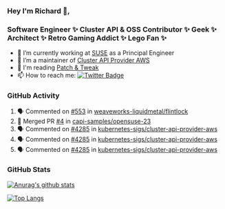 ### Hey I'm Richard 👋, 

<h3 align="left">Software Engineer ✨ Cluster API & OSS Contributor ✨ Geek ✨ Architect ✨ Retro Gaming Addict ✨ Lego Fan ✨</h3>

- 🔭 I’m currently working at [SUSE](https://www.suse.com/) as a Principal Engineer
- 👯 I’m a maintainer of [Cluster API Provider AWS](https://github.com/kubernetes-sigs/cluster-api-provider-aws)
- 💬 I'm reading [Patch & Tweak](https://bjooks.com/products/patch-tweak-exploring-modular-synthesis)
- 📫 How to reach me: [![Twitter Badge](https://img.shields.io/badge/-@fruit_case-00acee?style=flat&logo=Twitter&logoColor=white)](https://twitter.com/intent/follow?screen_name=fruit_case "Follow on Twitter")

### GitHub Activity 

<!--START_SECTION:activity-->
1. 🗣 Commented on [#553](https://github.com/weaveworks-liquidmetal/flintlock/issues/553) in [weaveworks-liquidmetal/flintlock](https://github.com/weaveworks-liquidmetal/flintlock)
2. 🎉 Merged PR [#4](https://github.com/capi-samples/opensuse-23/pull/4) in [capi-samples/opensuse-23](https://github.com/capi-samples/opensuse-23)
3. 🗣 Commented on [#4285](https://github.com/kubernetes-sigs/cluster-api-provider-aws/issues/4285) in [kubernetes-sigs/cluster-api-provider-aws](https://github.com/kubernetes-sigs/cluster-api-provider-aws)
4. 🗣 Commented on [#4285](https://github.com/kubernetes-sigs/cluster-api-provider-aws/issues/4285) in [kubernetes-sigs/cluster-api-provider-aws](https://github.com/kubernetes-sigs/cluster-api-provider-aws)
5. 🗣 Commented on [#4285](https://github.com/kubernetes-sigs/cluster-api-provider-aws/issues/4285) in [kubernetes-sigs/cluster-api-provider-aws](https://github.com/kubernetes-sigs/cluster-api-provider-aws)
<!--END_SECTION:activity-->

### GitHub Stats

[![Anurag's github stats](https://github-readme-stats.vercel.app/api?username=richardcase&count_private=true&show_icons=true)](https://github.com/anuraghazra/github-readme-stats)

[![Top Langs](https://github-readme-stats.vercel.app/api/top-langs/?username=richardcase&hide=html&layout=compact)](https://github.com/anuraghazra/github-readme-stats)
